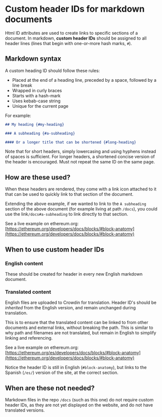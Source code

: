 # Custom header IDs for markdown documents

Html ID attributes are used to create links to specific sections of a document. In markdown, **custom header IDs** should be assigned to all header lines (lines that begin with one-or-more hash marks, `#`).

## Markdown syntax

A custom heading ID should follow these rules:

- Placed at the end of a heading line, preceded by a space, followed by a line break
- Wrapped in curly braces
- Starts with a hash-mark
- Uses kebab-case string
- Unique for the current page

For example:

```markdown
## My heading {#my-heading}

### A subheading {#a-subheading}

#### Or a longer title that can be shortened {#long-heading}
```

Note that for short headers, simply lowercasing and using hyphens instead of spaces is sufficient. For longer headers, a shortened concise version of the header is encouraged. Must not repeat the same ID on the same page.

## How are these used?

When these headers are rendered, they come with a link icon attached to it that can be used to quickly link to that section of the document.

Extending the above example, if we wanted to link to the `A subheading` section of the above document (for example living at path `/docs`), you could use the link`/docs#a-subheading` to link directly to that section.

See a live example on ethereum.org: [https://ethereum.org/developers/docs/blocks/#block-anatomy](https://ethereum.org/developers/docs/blocks/#block-anatomy)

## When to use custom header IDs

### English content

These should be created for header in every new English markdown document.

### Translated content

English files are uploaded to Crowdin for translation. Header ID's should be _inherited_ from the English version, and remain unchanged during translation.

This is to ensure that the translated content can be linked to from other documents and external links, without breaking the path. This is similar to why path and filenames are not translated, but remain in English to simplify linking and referencing.

See a live example on ethereum.org: [https://ethereum.org/es/developers/docs/blocks/#block-anatomy](https://ethereum.org/developers/docs/blocks/#block-anatomy)

Notice the header ID is still in English (`#block-anatomy`), but links to the Spanish (`/es/`) version of the site, at the correct section.

## When are these not needed?

Markdown files in the repo `/docs` (such as this one) do not require custom header IDs, as they are not yet displayed on the website, and do not have translated versions.
